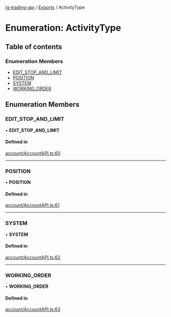 [ig-trading-api](../README.md) / [Exports](../modules.md) / ActivityType

# Enumeration: ActivityType

## Table of contents

### Enumeration Members

- [EDIT_STOP_AND_LIMIT](ActivityType.md#edit_stop_and_limit)
- [POSITION](ActivityType.md#position)
- [SYSTEM](ActivityType.md#system)
- [WORKING_ORDER](ActivityType.md#working_order)

## Enumeration Members

### EDIT_STOP_AND_LIMIT

• **EDIT_STOP_AND_LIMIT**

#### Defined in

[account/AccountAPI.ts:60](https://github.com/bennycode/ig-trading-api/blob/0c7d281/src/account/AccountAPI.ts#L60)

---

### POSITION

• **POSITION**

#### Defined in

[account/AccountAPI.ts:61](https://github.com/bennycode/ig-trading-api/blob/0c7d281/src/account/AccountAPI.ts#L61)

---

### SYSTEM

• **SYSTEM**

#### Defined in

[account/AccountAPI.ts:62](https://github.com/bennycode/ig-trading-api/blob/0c7d281/src/account/AccountAPI.ts#L62)

---

### WORKING_ORDER

• **WORKING_ORDER**

#### Defined in

[account/AccountAPI.ts:63](https://github.com/bennycode/ig-trading-api/blob/0c7d281/src/account/AccountAPI.ts#L63)
